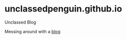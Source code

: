# unclassedpenguin.github.io
Unclassed Blog

Messing around with a [blog](https://UnclassedPenguin.github.io)
